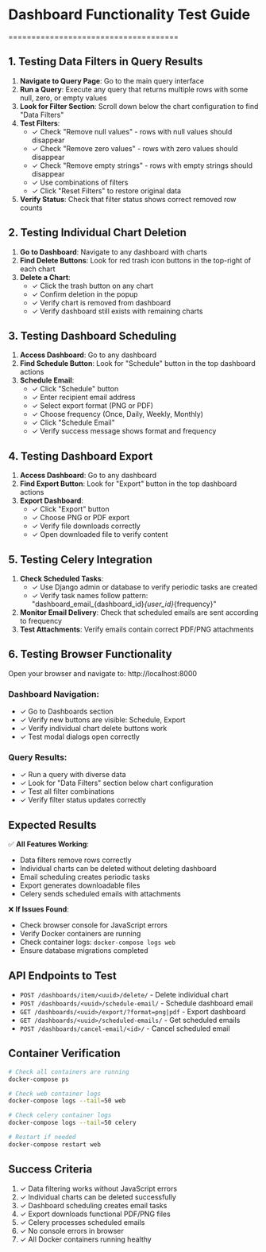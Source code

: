 
# Dashboard Functionality Test Guide
=====================================

## 1. Testing Data Filters in Query Results

1. **Navigate to Query Page**: Go to the main query interface
2. **Run a Query**: Execute any query that returns multiple rows with some null, zero, or empty values
3. **Look for Filter Section**: Scroll down below the chart configuration to find "Data Filters"
4. **Test Filters**:
   - ✓ Check "Remove null values" - rows with null values should disappear
   - ✓ Check "Remove zero values" - rows with zero values should disappear  
   - ✓ Check "Remove empty strings" - rows with empty strings should disappear
   - ✓ Use combinations of filters
   - ✓ Click "Reset Filters" to restore original data
5. **Verify Status**: Check that filter status shows correct removed row counts

## 2. Testing Individual Chart Deletion

1. **Go to Dashboard**: Navigate to any dashboard with charts
2. **Find Delete Buttons**: Look for red trash icon buttons in the top-right of each chart
3. **Delete a Chart**: 
   - ✓ Click the trash button on any chart
   - ✓ Confirm deletion in the popup
   - ✓ Verify chart is removed from dashboard
   - ✓ Verify dashboard still exists with remaining charts

## 3. Testing Dashboard Scheduling

1. **Access Dashboard**: Go to any dashboard
2. **Find Schedule Button**: Look for "Schedule" button in the top dashboard actions
3. **Schedule Email**:
   - ✓ Click "Schedule" button
   - ✓ Enter recipient email address
   - ✓ Select export format (PNG or PDF)
   - ✓ Choose frequency (Once, Daily, Weekly, Monthly)
   - ✓ Click "Schedule Email"
   - ✓ Verify success message shows format and frequency

## 4. Testing Dashboard Export

1. **Access Dashboard**: Go to any dashboard
2. **Find Export Button**: Look for "Export" button in the top dashboard actions
3. **Export Dashboard**:
   - ✓ Click "Export" button
   - ✓ Choose PNG or PDF export
   - ✓ Verify file downloads correctly
   - ✓ Open downloaded file to verify content

## 5. Testing Celery Integration

1. **Check Scheduled Tasks**: 
   - ✓ Use Django admin or database to verify periodic tasks are created
   - ✓ Verify task names follow pattern: "dashboard_email_{dashboard_id}_{user_id}_{frequency}"
2. **Monitor Email Delivery**: Check that scheduled emails are sent according to frequency
3. **Test Attachments**: Verify emails contain correct PDF/PNG attachments

## 6. Testing Browser Functionality

Open your browser and navigate to: http://localhost:8000

### Dashboard Navigation:
- ✓ Go to Dashboards section
- ✓ Verify new buttons are visible: Schedule, Export
- ✓ Verify individual chart delete buttons work
- ✓ Test modal dialogs open correctly

### Query Results:
- ✓ Run a query with diverse data
- ✓ Look for "Data Filters" section below chart configuration
- ✓ Test all filter combinations
- ✓ Verify filter status updates correctly

## Expected Results

✅ **All Features Working**: 
- Data filters remove rows correctly
- Individual charts can be deleted without deleting dashboard
- Email scheduling creates periodic tasks
- Export generates downloadable files
- Celery sends scheduled emails with attachments

❌ **If Issues Found**:
- Check browser console for JavaScript errors
- Verify Docker containers are running
- Check container logs: `docker-compose logs web`
- Ensure database migrations completed

## API Endpoints to Test

- `POST /dashboards/item/<uuid>/delete/` - Delete individual chart
- `POST /dashboards/<uuid>/schedule-email/` - Schedule dashboard email
- `GET /dashboards/<uuid>/export/?format=png|pdf` - Export dashboard
- `GET /dashboards/<uuid>/scheduled-emails/` - Get scheduled emails
- `POST /dashboards/cancel-email/<id>/` - Cancel scheduled email

## Container Verification

```bash
# Check all containers are running
docker-compose ps

# Check web container logs
docker-compose logs --tail=50 web

# Check celery container logs  
docker-compose logs --tail=50 celery

# Restart if needed
docker-compose restart web
```

## Success Criteria

1. ✓ Data filtering works without JavaScript errors
2. ✓ Individual charts can be deleted successfully
3. ✓ Dashboard scheduling creates email tasks
4. ✓ Export downloads functional PDF/PNG files
5. ✓ Celery processes scheduled emails
6. ✓ No console errors in browser
7. ✓ All Docker containers running healthy

